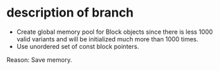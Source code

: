 # description of branch

- Create global memory pool for Block objects since there is less 1000 valid variants and will be initialized much more than 1000 times. 
- Use unordered set of const block pointers. 

Reason: Save memory.